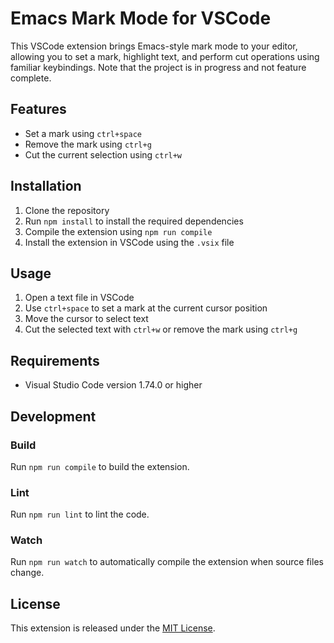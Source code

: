 # Emacs Mark Mode for VSCode

This VSCode extension brings Emacs-style mark mode to your editor, allowing you to set a mark, highlight text, and perform cut operations using familiar keybindings. Note that the project is in progress and not feature complete.

## Features

- Set a mark using `ctrl+space`
- Remove the mark using `ctrl+g`
- Cut the current selection using `ctrl+w`

## Installation

1. Clone the repository
2. Run `npm install` to install the required dependencies
3. Compile the extension using `npm run compile`
4. Install the extension in VSCode using the `.vsix` file

## Usage

1. Open a text file in VSCode
2. Use `ctrl+space` to set a mark at the current cursor position
3. Move the cursor to select text
4. Cut the selected text with `ctrl+w` or remove the mark using `ctrl+g`

## Requirements

- Visual Studio Code version 1.74.0 or higher

## Development

### Build

Run `npm run compile` to build the extension.

### Lint

Run `npm run lint` to lint the code.

### Watch

Run `npm run watch` to automatically compile the extension when source files change.

## License

This extension is released under the [MIT License](LICENSE).
